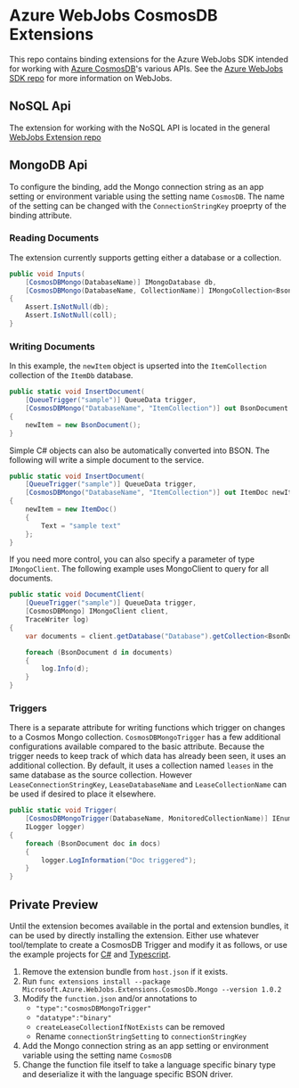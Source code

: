 # Azure WebJobs CosmosDB Extensions

This repo contains binding extensions for the Azure WebJobs SDK intended for working with [Azure CosmosDB](https://azure.microsoft.com/en-us/products/cosmos-db/)'s various APIs. See the [Azure WebJobs SDK repo](https://github.com/Azure/azure-webjobs-sdk) for more information on WebJobs.

## NoSQL Api

The extension for working with the NoSQL API is located in the general [WebJobs Extension repo](https://github.com/Azure/azure-webjobs-sdk-extensions#documentdb)

## MongoDB Api

To configure the binding, add the Mongo connection string as an app setting or environment variable using the setting name `CosmosDB`. The name of the setting can be changed with the `ConnectionStringKey` proeprty of the binding attribute.

### Reading Documents

The extension currently supports getting either a database or a collection. 

```csharp
public void Inputs(
    [CosmosDBMongo(DatabaseName)] IMongoDatabase db,
    [CosmosDBMongo(DatabaseName, CollectionName)] IMongoCollection<BsonDocument> coll)
{
    Assert.IsNotNull(db);
    Assert.IsNotNull(coll);
}
```

### Writing Documents

In this example, the `newItem` object is upserted into the `ItemCollection` collection of the `ItemDb` database.

```csharp
public static void InsertDocument(
    [QueueTrigger("sample")] QueueData trigger,
    [CosmosDBMongo("DatabaseName", "ItemCollection")] out BsonDocument newItem)
{
    newItem = new BsonDocument();
}
```

Simple C# objects can also be automatically converted into BSON. The following will write a simple document to the service.

```csharp
public static void InsertDocument(
    [QueueTrigger("sample")] QueueData trigger,
    [CosmosDBMongo("DatabaseName", "ItemCollection")] out ItemDoc newItem)
{
    newItem = new ItemDoc()
    {
        Text = "sample text"
    };
}
```

If you need more control, you can also specify a parameter of type `IMongoClient`. The following example uses MongoClient to query for all documents.

```csharp
public static void DocumentClient(
    [QueueTrigger("sample")] QueueData trigger,
    [CosmosDBMongo] IMongoClient client,
    TraceWriter log)
{
    var documents = client.getDatabase("Database").getCollection<BsonDocument>("Collection").find();

    foreach (BsonDocument d in documents)
    {
        log.Info(d);
    }
}
```

### Triggers

There is a separate attribute for writing functions which trigger on changes to a Cosmos Mongo collection. `CosmosDBMongoTrigger` has a few additional configurations available compared to the basic attribute. Because the trigger needs to keep track of which data has already been seen, it uses an additional collection. By default, it uses a collection named `leases` in the same database as the source collection. However `LeaseConnectionStringKey`, `LeaseDatabaseName` and `LeaseCollectionName` can be used if desired to place it elsewhere.

```csharp
public static void Trigger(
    [CosmosDBMongoTrigger(DatabaseName, MonitoredCollectionName)] IEnumerable<BsonDocument> docs,
    ILogger logger)
{
    foreach (BsonDocument doc in docs)
    {
        logger.LogInformation("Doc triggered");
    }
}
```

## Private Preview

Until the extension becomes available in the portal and extension bundles, it can be used by directly installing the extension. Either use whatever tool/template to create a CosmosDB Trigger and modify it as follows, or use the example projects for [C#](Sample) and [Typescript](typescript).

1. Remove the extension bundle from `host.json` if it exists.
2. Run `func extensions install --package Microsoft.Azure.WebJobs.Extensions.CosmosDb.Mongo --version 1.0.2`
3. Modify the `function.json` and/or annotations to 
   - `"type":"cosmosDBMongoTrigger"` 
   - `"datatype":"binary"` 
   - `createLeaseCollectionIfNotExists` can be removed
   - Rename `connectionStringSetting` to `connectionStringKey`
4. Add the Mongo connection string as an app setting or environment variable using the setting name `CosmosDB`
5. Change the function file itself to take a language specific binary type and deserialize it with the language specific BSON driver.